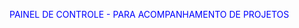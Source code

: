 <html>
<body>


<p style="color:blue">PAINEL DE CONTROLE - PARA ACOMPANHAMENTO DE PROJETOS</p>

</body>
</html>
